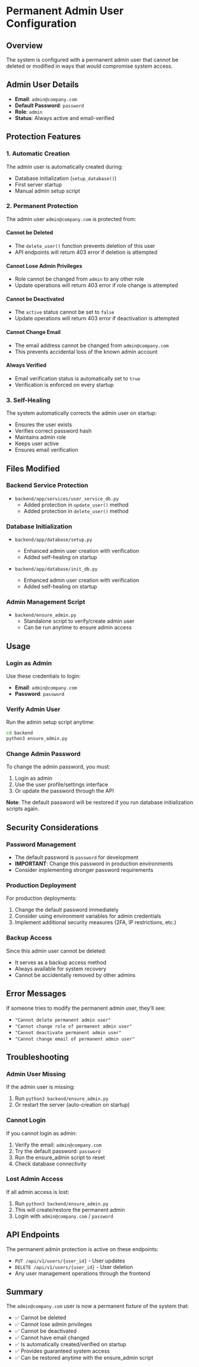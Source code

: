 # Permanent Admin User Configuration

## Overview

The system is configured with a permanent admin user that cannot be deleted or modified in ways that would compromise system access.

## Admin User Details

-   **Email**: `admin@company.com`
-   **Default Password**: `password`
-   **Role**: `admin`
-   **Status**: Always active and email-verified

## Protection Features

### 1. Automatic Creation

The admin user is automatically created during:

-   Database initialization (`setup_database()`)
-   First server startup
-   Manual admin setup script

### 2. Permanent Protection

The admin user `admin@company.com` is protected from:

#### Cannot be Deleted

-   The `delete_user()` function prevents deletion of this user
-   API endpoints will return 403 error if deletion is attempted

#### Cannot Lose Admin Privileges

-   Role cannot be changed from `admin` to any other role
-   Update operations will return 403 error if role change is attempted

#### Cannot be Deactivated

-   The `active` status cannot be set to `false`
-   Update operations will return 403 error if deactivation is attempted

#### Cannot Change Email

-   The email address cannot be changed from `admin@company.com`
-   This prevents accidental loss of the known admin account

#### Always Verified

-   Email verification status is automatically set to `true`
-   Verification is enforced on every startup

### 3. Self-Healing

The system automatically corrects the admin user on startup:

-   Ensures the user exists
-   Verifies correct password hash
-   Maintains admin role
-   Keeps user active
-   Ensures email verification

## Files Modified

### Backend Service Protection

-   `backend/app/services/user_service_db.py`
    -   Added protection in `update_user()` method
    -   Added protection in `delete_user()` method

### Database Initialization

-   `backend/app/database/setup.py`

    -   Enhanced admin user creation with verification
    -   Added self-healing on startup

-   `backend/app/database/init_db.py`
    -   Enhanced admin user creation with verification
    -   Added self-healing on startup

### Admin Management Script

-   `backend/ensure_admin.py`
    -   Standalone script to verify/create admin user
    -   Can be run anytime to ensure admin access

## Usage

### Login as Admin

Use these credentials to login:

-   **Email**: `admin@company.com`
-   **Password**: `password`

### Verify Admin User

Run the admin setup script anytime:

```bash
cd backend
python3 ensure_admin.py
```

### Change Admin Password

To change the admin password, you must:

1. Login as admin
2. Use the user profile/settings interface
3. Or update the password through the API

**Note**: The default password will be restored if you run database initialization scripts again.

## Security Considerations

### Password Management

-   The default password is `password` for development
-   **IMPORTANT**: Change this password in production environments
-   Consider implementing stronger password requirements

### Production Deployment

For production deployments:

1. Change the default password immediately
2. Consider using environment variables for admin credentials
3. Implement additional security measures (2FA, IP restrictions, etc.)

### Backup Access

Since this admin user cannot be deleted:

-   It serves as a backup access method
-   Always available for system recovery
-   Cannot be accidentally removed by other admins

## Error Messages

If someone tries to modify the permanent admin user, they'll see:

-   `"Cannot delete permanent admin user"`
-   `"Cannot change role of permanent admin user"`
-   `"Cannot deactivate permanent admin user"`
-   `"Cannot change email of permanent admin user"`

## Troubleshooting

### Admin User Missing

If the admin user is missing:

1. Run `python3 backend/ensure_admin.py`
2. Or restart the server (auto-creation on startup)

### Cannot Login

If you cannot login as admin:

1. Verify the email: `admin@company.com`
2. Try the default password: `password`
3. Run the ensure_admin script to reset
4. Check database connectivity

### Lost Admin Access

If all admin access is lost:

1. Run `python3 backend/ensure_admin.py`
2. This will create/restore the permanent admin
3. Login with `admin@company.com` / `password`

## API Endpoints

The permanent admin protection is active on these endpoints:

-   `PUT /api/v1/users/{user_id}` - User updates
-   `DELETE /api/v1/users/{user_id}` - User deletion
-   Any user management operations through the frontend

## Summary

The `admin@company.com` user is now a permanent fixture of the system that:

-   ✅ Cannot be deleted
-   ✅ Cannot lose admin privileges
-   ✅ Cannot be deactivated
-   ✅ Cannot have email changed
-   ✅ Is automatically created/verified on startup
-   ✅ Provides guaranteed system access
-   ✅ Can be restored anytime with the ensure_admin script
